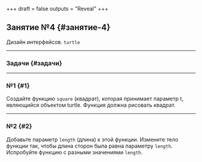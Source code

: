 +++
draft = false
outputs = "Reveal"
+++

## Занятие №4 {#занятие-4}

Дизайн интерфейсов. `turtle`

---


### Задачи {#задачи}

---


### №1 {#1}

Создайте функцию `square` (квадрат), которая принимает  параметр t, являющийся объектом turtle. Функция должна рисовать квадрат.

---


### №2 {#2}

Добавьте параметр `length` (длина) к этой функции. Измените тело функции так, чтобы длина сторон была равна параметру `length`. Испробуйте функцию с разными значениями `length`.

